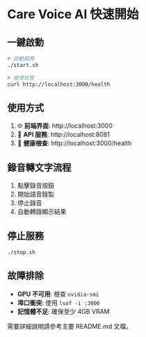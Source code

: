# Care Voice AI 快速開始

## 一鍵啟動

```bash
# 啟動服務
./start.sh

# 檢查狀態
curl http://localhost:3000/health
```

## 使用方式

1. 🌐 **前端界面**: http://localhost:3000
2. 🤖 **API 服務**: http://localhost:8081
3. 💊 **健康檢查**: http://localhost:3000/health

## 錄音轉文字流程

1. 點擊錄音按鈕
2. 開始語音錄製
3. 停止錄音
4. 自動轉錄顯示結果

## 停止服務

```bash
./stop.sh
```

## 故障排除

- **GPU 不可用**: 檢查 `nvidia-smi`
- **埠口衝突**: 使用 `lsof -i :3000`
- **記憶體不足**: 確保至少 4GB VRAM

需要詳細說明請參考主要 README.md 文檔。